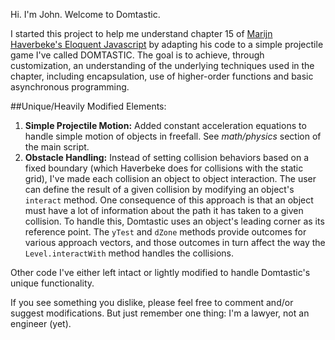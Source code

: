 Hi. I'm John. Welcome to Domtastic.

I started this project to help me understand chapter 15 of [Marijn Haverbeke's Eloquent Javascript](http://eloquentjavascript.net/index.html) by adapting his code to a simple projectile game I've called DOMTASTIC. The goal is to achieve, through customization, an understanding of the underlying techniques used in the chapter, including encapsulation, use of higher-order functions and basic asynchronous programming. 

##Unique/Heavily Modified Elements:

1. **Simple Projectile Motion:** Added constant acceleration equations to handle simple motion of objects in freefall. See *math/physics* section of the main script. 
2. **Obstacle Handling:** Instead of setting collision behaviors based on a fixed boundary (which Haverbeke does for collisions with the static grid), I've made each collision an object to object interaction. The user can define the result of a given collision by modifying an object's `interact` method. One consequence of this approach is that an object must have a lot of information about the path it has taken to a given collision. To handle this, Domtastic uses an object's leading corner as its reference point. The `yTest` and `dZone` methods provide outcomes for various approach vectors, and those outcomes in turn affect the way the `Level.interactWith` method handles the collisions.

Other code I've either left intact or lightly modified to handle Domtastic's unique functionality.

If you see something you dislike, please feel free to comment and/or suggest modifications. But just remember one thing: I'm a lawyer, not an engineer (yet).
